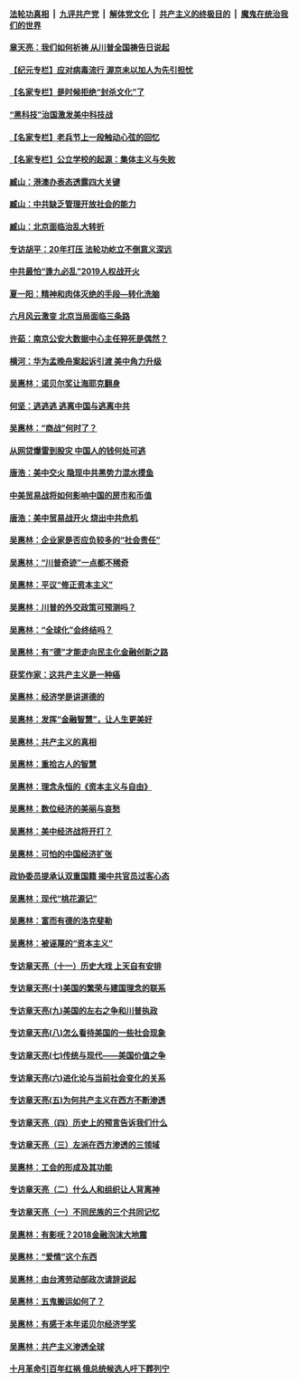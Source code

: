 

####  [法轮功真相](../../../../basic/blob/master/README.md?t=07021902) &nbsp;|&nbsp; [九评共产党](../../../../9ping.md/blob/master/README.md?t=07021902) &nbsp;|&nbsp; [解体党文化](../../../../jtdwh.md/blob/master/README.md?t=07021902)  &nbsp;|&nbsp; [共产主义的终极目的](../../../../gczydzjmd.md/blob/master/README.md?t=07021902) &nbsp;|&nbsp; [魔鬼在统治我们的世界](../../../../mgztzwmdsj.md/blob/master/README.md?t=07021902) 

#### [章天亮：我们如何祈祷 从川普全国祷告日说起](../pages/nsc423/n11944627.md?t=07021902) 

#### [【纪元专栏】应对病毒流行 渥京未以加人为先引担忧](../pages/nsc423/n11875714.md?t=07021902) 

#### [【名家专栏】是时候拒绝“封杀文化”了](../pages/nsc423/n11814093.md?t=07021902) 

#### [“黑科技”治国激发美中科技战](../pages/nsc423/n11638056.md?t=07021902) 

#### [【名家专栏】老兵节上一段触动心弦的回忆](../pages/nsc423/n11646016.md?t=07021902) 

#### [【名家专栏】公立学校的起源：集体主义与失败](../pages/nsc423/n11601833.md?t=07021902) 

#### [臧山：港澳办表态透露四大关键](../pages/nsc423/n11421628.md?t=07021902) 

#### [臧山：中共缺乏管理开放社会的能力](../pages/nsc423/n11407457.md?t=07021902) 

#### [臧山：北京面临治乱大转折](../pages/nsc423/n11406895.md?t=07021902) 

#### [专访胡平：20年打压 法轮功屹立不倒意义深远](../pages/nsc423/n11398800.md?t=07021902) 

#### [中共最怕“逢九必乱”2019人权战开火](../pages/nsc423/n11385248.md?t=07021902) 

#### [夏一阳：精神和肉体灭绝的手段—转化洗脑](../pages/nsc423/n11368250.md?t=07021902) 

#### [六月风云激变 北京当局面临三条路](../pages/nsc423/n11313668.md?t=07021902) 

#### [许茹：南京公安大数据中心主任猝死是偶然？](../pages/nsc423/n11064744.md?t=07021902) 

#### [横河：华为孟晚舟案起诉引渡 美中角力升级](../pages/nsc423/n11027230.md?t=07021902) 

#### [吴惠林：诺贝尔奖让海耶克翻身](../pages/nsc423/n10890049.md?t=07021902) 

#### [何坚：逃逃逃 逃离中国与逃离中共](../pages/nsc423/n10592891.md?t=07021902) 

#### [吴惠林：“商战”何时了？](../pages/nsc423/n10573558.md?t=07021902) 

#### [从网贷爆雷到股灾 中国人的钱何处可逃](../pages/nsc423/n10572800.md?t=07021902) 

#### [唐浩：美中交火 隐现中共黑势力混水摸鱼](../pages/nsc423/n10544040.md?t=07021902) 

#### [中美贸易战将如何影响中国的房市和币值](../pages/nsc423/n10543697.md?t=07021902) 

#### [唐浩：美中贸易战开火 烧出中共危机](../pages/nsc423/n10540126.md?t=07021902) 

#### [吴惠林：企业家是否应负较多的“社会责任”](../pages/nsc423/n10535022.md?t=07021902) 

#### [吴惠林：“川普奇迹”一点都不稀奇](../pages/nsc423/n10512808.md?t=07021902) 

#### [吴惠林：平议“修正资本主义”](../pages/nsc423/n10495724.md?t=07021902) 

#### [吴惠林：川普的外交政策可预测吗？](../pages/nsc423/n10462387.md?t=07021902) 

#### [吴惠林：“全球化”会终结吗？](../pages/nsc423/n10452838.md?t=07021902) 

#### [吴惠林：有“德”才能走向民主化金融创新之路](../pages/nsc423/n10432292.md?t=07021902) 

#### [获奖作家：这共产主义是一种癌](../pages/nsc423/n10431541.md?t=07021902) 

#### [吴惠林：经济学是讲道德的](../pages/nsc423/n10398014.md?t=07021902) 

#### [吴惠林：发挥“金融智慧”，让人生更美好](../pages/nsc423/n10375019.md?t=07021902) 

#### [吴惠林：共产主义的真相](../pages/nsc423/n10351394.md?t=07021902) 

#### [吴惠林：重拾古人的智慧](../pages/nsc423/n10337691.md?t=07021902) 

#### [吴惠林：理念永恒的《资本主义与自由》](../pages/nsc423/n10316274.md?t=07021902) 

#### [吴惠林：数位经济的美丽与哀愁](../pages/nsc423/n10292946.md?t=07021902) 

#### [吴惠林：美中经济战将开打？](../pages/nsc423/n10258825.md?t=07021902) 

#### [吴惠林：可怕的中国经济扩张](../pages/nsc423/n10219147.md?t=07021902) 

#### [政协委员提承认双重国籍 揭中共官员过客心态](../pages/nsc423/n10208809.md?t=07021902) 

#### [吴惠林：现代“桃花源记”](../pages/nsc423/n10185234.md?t=07021902) 

#### [吴惠林：富而有德的洛克斐勒](../pages/nsc423/n10142264.md?t=07021902) 

#### [吴惠林：被诬蔑的“资本主义”](../pages/nsc423/n10124816.md?t=07021902) 

#### [专访章天亮（十一）历史大戏 上天自有安排](../pages/nsc423/n10094905.md?t=07021902) 

#### [专访章天亮(十)美国的繁荣与建国理念的联系](../pages/nsc423/n10094899.md?t=07021902) 

#### [专访章天亮(九)美国的左右之争和川普执政](../pages/nsc423/n10094889.md?t=07021902) 

#### [专访章天亮(八)怎么看待美国的一些社会现象](../pages/nsc423/n10094857.md?t=07021902) 

#### [专访章天亮(七)传统与现代——美国价值之争](../pages/nsc423/n10093140.md?t=07021902) 

#### [专访章天亮(六)进化论与当前社会变化的关系](../pages/nsc423/n10092036.md?t=07021902) 

#### [专访章天亮(五)为何共产主义在西方不断渗透](../pages/nsc423/n10083620.md?t=07021902) 

#### [专访章天亮（四）历史上的预言告诉我们什么](../pages/nsc423/n10083606.md?t=07021902) 

#### [专访章天亮（三）左派在西方渗透的三领域](../pages/nsc423/n10081115.md?t=07021902) 

#### [吴惠林：工会的形成及其功能](../pages/nsc423/n10080633.md?t=07021902) 

#### [专访章天亮（二）什么人和组织让人背离神](../pages/nsc423/n10076637.md?t=07021902) 

#### [专访章天亮（一）不同民族的三个共同记忆](../pages/nsc423/n10074188.md?t=07021902) 

#### [吴惠林：有影呒？2018金融泡沫大地震](../pages/nsc423/n10040534.md?t=07021902) 

#### [吴惠林：“爱情”这个东西](../pages/nsc423/n10019423.md?t=07021902) 

#### [吴惠林：由台湾劳动部政次请辞说起](../pages/nsc423/n9979679.md?t=07021902) 

#### [吴惠林：五鬼搬运如何了？](../pages/nsc423/n9925338.md?t=07021902) 

#### [吴惠林：有感于本年诺贝尔经济学奖](../pages/nsc423/n9871883.md?t=07021902) 

#### [吴惠林：共产主义渗透全球](../pages/nsc423/n9812748.md?t=07021902) 

#### [十月革命引百年红祸 俄总统候选人吁下葬列宁](../pages/nsc423/n9810182.md?t=07021902) 

